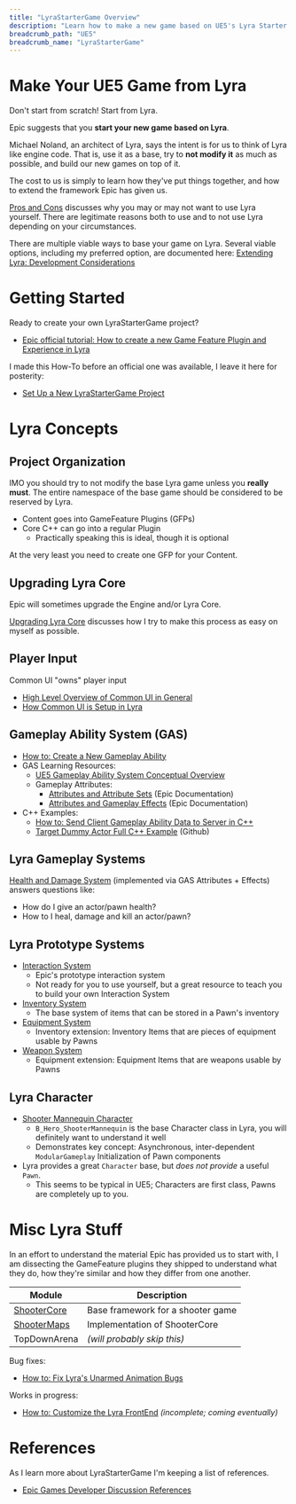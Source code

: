 ```yaml
---
title: "LyraStarterGame Overview"
description: "Learn how to make a new game based on UE5's Lyra Starter Game (LyraStarterGame)"
breadcrumb_path: "UE5"
breadcrumb_name: "LyraStarterGame"
---
```



# Make Your UE5 Game from Lyra

Don't start from scratch!  Start from Lyra.

Epic suggests that you **start your new game based on Lyra**.

Michael Noland, an architect of Lyra, says the intent is for us to think of Lyra like engine code.
That is, use it as a base, try to **not modify it** as much as possible, and build our new games on top of it.

The cost to us is simply to learn how they've put things together, and how to extend the framework
Epic has given us.

[Pros and Cons](./Pros-and-Cons) discusses why you may or may not want to use Lyra yourself.
There are legitimate reasons both to use and to not use Lyra depending on your circumstances.

There are multiple viable ways to base your game on Lyra.  Several viable options,
including my preferred option, are documented here:
[Extending Lyra: Development Considerations](./Development-Considerations)



# Getting Started

Ready to create your own LyraStarterGame project?

- [Epic official tutorial: How to create a new Game Feature Plugin and Experience in Lyra](https://dev.epicgames.com/community/learning/tutorials/rdW2/unreal-engine-how-to-create-a-new-game-feature-plugin-and-experience-in-lyra)

I made this How-To before an official one was available, I leave it here for posterity:

- [Set Up a New LyraStarterGame Project](./Getting-Started-Setting-Up-a-New-LyraStarterGame-Project)


# Lyra Concepts

## Project Organization

IMO you should try to not modify the base Lyra game unless you **really must**.
The entire namespace of the base game should be considered to be reserved by Lyra.

- Content goes into GameFeature Plugins (GFPs)
- Core C++ can go into a regular Plugin
  - Practically speaking this is ideal, though it is optional

At the very least you need to create one GFP for your Content.

## Upgrading Lyra Core

Epic will sometimes upgrade the Engine and/or Lyra Core.

[Upgrading Lyra Core](./Upgrading-Lyra-Core/)
discusses how I try to make this process as easy on myself as possible.


## Player Input

Common UI "owns" player input

  - [High Level Overview of Common UI in General](/UE5/CommonUI/)
  - [How Common UI is Setup in Lyra](./CommonUI/)


## Gameplay Ability System (GAS)

  - [How to: Create a New Gameplay Ability](./Tutorials/How-To-Create-a-New-Gameplay-Ability)
  - GAS Learning Resources:
    - [UE5 Gameplay Ability System Conceptual Overview](/UE5/GameplayAbilitySystem/)
    - Gameplay Attributes:
      - [Attributes and Attribute Sets](https://docs.unrealengine.com/5.0/en-US/gameplay-attributes-and-attribute-sets-for-the-gameplay-ability-system-in-unreal-engine/) (Epic Documentation)
      - [Attributes and Gameplay Effects](https://docs.unrealengine.com/5.0/en-US/gameplay-attributes-and-gameplay-effects-for-the-gameplay-ability-system-in-unreal-engine/) (Epic Documentation)
  - C++ Examples:
    - [How to: Send Client Gameplay Ability Data to Server in C++](/UE5/GameplayAbilitySystem/How-To-Send-Client-Gameplay-Ability-Data-to-Server-in-C++)
    - [Target Dummy Actor Full C++ Example](https://github.com/x157/Lyra-ActorWithAbilities) (Github)

## Lyra Gameplay Systems

[Health and Damage System](./Health-and-Damage/) (implemented via GAS Attributes + Effects)
answers questions like:

  - How do I give an actor/pawn health?
  - How to I heal, damage and kill an actor/pawn?


## Lyra Prototype Systems

- [Interaction System](./Interactions/)
    - Epic's prototype interaction system
    - Not ready for you to use yourself, but a great resource to teach you to build your own Interaction System
- [Inventory System](./Inventory/)
    - The base system of items that can be stored in a Pawn's inventory
- [Equipment System](./Equipment/)
    - Inventory extension: Inventory Items that are pieces of equipment usable by Pawns
- [Weapon System](./Weapons/)
    - Equipment extension: Equipment Items that are weapons usable by Pawns



## Lyra Character

- [Shooter Mannequin Character](./ShooterMannequin)
  - `B_Hero_ShooterMannequin` is the base Character class in Lyra, you will definitely want to understand it well
  - Demonstrates key concept: Asynchronous, inter-dependent `ModularGameplay` Initialization of Pawn components
- Lyra provides a great `Character` base, but *does not provide* a useful `Pawn`.
  - This seems to be typical in UE5; Characters are first class, Pawns are completely up to you.


# Misc Lyra Stuff

In an effort to understand the material Epic has provided us to start with, I am dissecting the GameFeature plugins they shipped to understand what they do, how they're similar and how they differ from one another.

| Module                        | Description                       |
|-------------------------------|-----------------------------------|
| [ShooterCore](./ShooterCore/) | Base framework for a shooter game |
| [ShooterMaps](./ShooterMaps/) | Implementation of ShooterCore     |
| TopDownArena                  | *(will probably skip this)*       |

Bug fixes:

- [How to: Fix Lyra's Unarmed Animation Bugs](./Tutorials/How-To-Fix-Lyra-Unarmed-Animation-Bugs)

Works in progress:

- [How to: Customize the Lyra FrontEnd](./How-To-Customize-Lyra-FrontEnd) *(incomplete; coming eventually)*


# References

As I learn more about LyraStarterGame I'm keeping a list of references.

- [Epic Games Developer Discussion References](./Epic-Games-Developer-Discussion-References)

